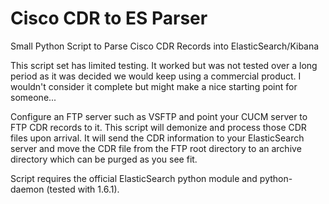 Cisco CDR to ES Parser
==========

Small Python Script to Parse Cisco CDR Records into ElasticSearch/Kibana

This script set has limited testing.  It worked but was not tested over a long period as it was decided we would keep using a
commercial product.  I wouldn't consider it complete but might make a nice starting point for someone...

Configure an FTP server such as VSFTP and point your CUCM server to FTP CDR records to it.  This script will demonize and 
process those CDR files upon arrival.  It will send the CDR information to your ElasticSearch server and move the CDR file from 
the FTP root directory to an archive directory which can be purged as you see fit.

Script requires the official ElasticSearch python module and python-daemon (tested with 1.6.1).
